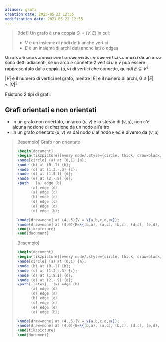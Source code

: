 ```yaml
---
aliases: grafi
creation date: 2023-05-22 12:55
modification date: 2023-05-22 12:55
---
```


> [!def]
> Un grafo è una coppia $G = (V, E)$ in cui:
> - $V$ è un insieme di nodi detti anche vertici
> - $E$ è un insieme di archi deti anche lati o edges
> 

Un arco è una connessione tra due vertici, e due vertici connessi da un arco sono detti adiacenti, se un arco $e$ connette 2 vertici $u$ e $v$ può essere rappresentato dalla coppia $(u,v)$ di vertici che connette, quindi $E \subseteq V^2$

$|V|$ è il numero di vertici nel grafo, mentre $|E|$ è il numero di archi, $0 \leq |E| \leq |V|^2$

Esistono 2 tipi di grafi:

## Grafi orientati e non orientati
- In un grafo non orientato, un arco $(u,v)$ è lo stesso di $(v,u)$, non c'è alcuna nozione di direzione da un nodo all'altro
- In un grafo orientato $(u,v)$ va dal nodo $u$ al nodo $v$ ed è diverso da $(v,u)$

> [!esempio] Grafo non orientato
> 
> ```tikz
> \begin{document}
> \begin{tikzpicture}[every node/.style={circle, thick, draw=black,scale = 1.25},scale = 2]
> \node[circle] (a) at (0,1) {a};
> \node (b) at (0,-1) {b};
> \node (c) at (1.2,-.3) {c};
> \node (d) at (1.8,1) {d};
> \node (e) at (2,-.9) {e};
> \path   (a) edge (b)
> 		(a) edge (d)
> 		(a) edge (c)
> 		(b) edge (c)
> 		(d) edge (c)
> 		(e) edge (d)
> 		(e) edge (b);
> 
> \node[draw=none] at (4,.5){V = \{a,b,c,d,e\}};
> \node[draw=none] at (4,0){E=\{(b,a), (a,c), (b,c), (d,c), (e,d), (b,e)\}};
> \end{tikzpicture}
> \end{document}
> ```


>[!esempio]
> ```tikz
> \begin{document}
> \begin{tikzpicture}[every node/.style={circle, thick, draw=black,scale = 1.25},scale = 2]
> \node[circle] (a) at (0,1) {a};
> \node (b) at (0,-1) {b};
> \node (c) at (1.2,-.3) {c};
> \node (d) at (1.8,1) {d};
> \node (e) at (2,-.9) {e};
> \path[-latex]   (a) edge (b)
> 		(a) edge (d)
> 		(d) edge (a)
> 		(b) edge (e)
> 		(c) edge (e)
> 		(e) edge (e)
> 		(e) edge (b);
> 
> \node[draw=none] at (4,.5){V = \{a,b,c,d,e\}};
> \node[draw=none] at (4,0){E=\{(b,a), (a,c), (b,c), (d,c), (e,d), (b,e)\}};
> \end{tikzpicture}
> \end{document}
> ```

